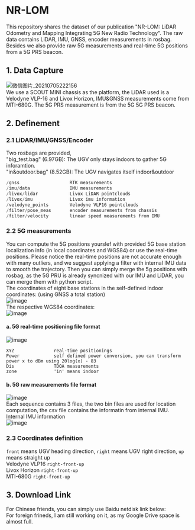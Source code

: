 # NR-LOM
This repository shares the dataset of our publication "NR-LOM: LiDAR Odometry and Mapping Integrating 5G New Radio Technology".  The raw data contains LiDAR, IMU, GNSS, encoder measurements in rosbag. Besides we also provide raw 5G measurements and real-time 5G positions from a 5G PRS beacon.  
## 1. Data Capture
![微信图片_20210705222156](https://user-images.githubusercontent.com/40022787/133210489-9f05314f-2729-464a-bc6b-0b87ad316790.jpg) <br>
We use a SCOUT MINI chassis as the platform, the LiDAR used is a Velodyne VLP-16 and Livox Horizon, IMU&GNSS measurements come from MTI-680G. The 5G PRS measurement is from the 5G 5G PRS beacon.
## 2. Definement
### 2.1 LiDAR/IMU/GNSS/Encoder
Two rosbags are provided,<br> 
"big_test.bag" (6.97GB): The UGV only stays indoors to gather 5G inforamtion. <br>
"in&outdoor.bag" (8.52GB): The UGV navigates itself indoor&outdoor<br>
```C++
/gnss                   RTK measurements 
/imu/data               IMU measurements
/livox/lidar            Livox LiDAR pointclouds
/livox/imu              Livox imu information
/velodyne_points        Velodyne VLP16 pointclouds
/filter/pose_meas       encoder measurements from chassis
/filter/velocity        linear speed measurements from IMU
```
### 2.2 5G measurements
You can compute the 5G positions yourslef with provided 5G base station localization info (in local coordinates and WGS84) or use the real-time positions. Please notice the real-time positions are not accurate enough with many outliers, and we suggest applying a filter with internal IMU data to smooth the trajectory. Then you can simply merge the 5g positions with rosbag, as the 5G PRU is already syncnized with our IMU and LiDAR, you can merge them with python script.  <br>
The coordinates of eight base stations in the self-defined indoor coordinates: (using GNSS a total station) <br>
![image](https://user-images.githubusercontent.com/40022787/133213828-c5c5c48b-090a-4ab0-8b08-09e253a4f7a7.png)<br>
The respective WGS84 coordinates: <br>
![image](https://user-images.githubusercontent.com/40022787/133213960-0e98179a-9370-4437-8c94-d049143784a8.png)<br>
#### a. 5G real-time positioning file format
![image](https://user-images.githubusercontent.com/40022787/133214714-3794f1fc-5922-4fb4-bcc9-88a18f76710e.png)<br>
```
XYZ               real-time positionings 
Power             self defined power conversion, you can transform power x to dBm using 20log(x) - 83
Dis               TDOA measurements
zone              'in' means indoor 
```  
#### b. 5G raw measurements file format
![image](https://user-images.githubusercontent.com/40022787/133215650-0c50daf5-079e-40a6-8b3f-723514dd6757.png)<br>
Each sequence contains 3 files, the two bin files are used for location computation, the csv file contains the informatin from internal IMU.<br>
Internal IMU information<br>
![image](https://user-images.githubusercontent.com/40022787/133215916-5a342e40-5c87-4cad-9336-ddbda1f4f91b.png)<br>



### 2.3 Coordinates definition
`front` means UGV heading direction, `right` means UGV right direction, `up` means straight up<br>
Velodyne VLP16    `right-front-up`<br>
Livox Horizon     `right-front-up`<br>
MTI-680G          `right-front-up`<br>
## 3. Download Link
For Chinese friends, you can simply use Baidu netdisk link below:<br>
For foreign frineds, I am still working on it, as my Google Drive space is almost full.<br>
